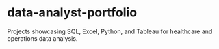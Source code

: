 # data-analyst-portfolio
Projects showcasing SQL, Excel, Python, and Tableau for healthcare and operations data analysis.
